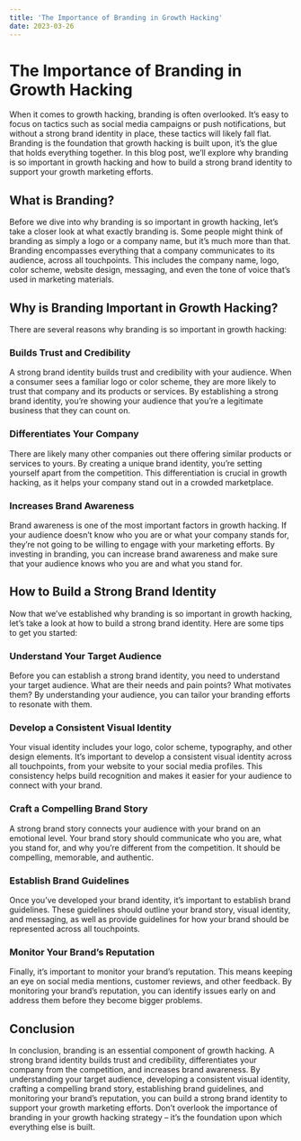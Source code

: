 ```yaml
---
title: 'The Importance of Branding in Growth Hacking'
date: 2023-03-26
---
```


# The Importance of Branding in Growth Hacking

When it comes to growth hacking, branding is often overlooked. It’s easy to focus on tactics such as social media campaigns or push notifications, but without a strong brand identity in place, these tactics will likely fall flat. Branding is the foundation that growth hacking is built upon, it’s the glue that holds everything together. In this blog post, we’ll explore why branding is so important in growth hacking and how to build a strong brand identity to support your growth marketing efforts.

## What is Branding?

Before we dive into why branding is so important in growth hacking, let’s take a closer look at what exactly branding is. Some people might think of branding as simply a logo or a company name, but it’s much more than that. Branding encompasses everything that a company communicates to its audience, across all touchpoints. This includes the company name, logo, color scheme, website design, messaging, and even the tone of voice that’s used in marketing materials.

## Why is Branding Important in Growth Hacking?

There are several reasons why branding is so important in growth hacking:

### Builds Trust and Credibility

A strong brand identity builds trust and credibility with your audience. When a consumer sees a familiar logo or color scheme, they are more likely to trust that company and its products or services. By establishing a strong brand identity, you’re showing your audience that you’re a legitimate business that they can count on.

### Differentiates Your Company

There are likely many other companies out there offering similar products or services to yours. By creating a unique brand identity, you’re setting yourself apart from the competition. This differentiation is crucial in growth hacking, as it helps your company stand out in a crowded marketplace.

### Increases Brand Awareness

Brand awareness is one of the most important factors in growth hacking. If your audience doesn’t know who you are or what your company stands for, they’re not going to be willing to engage with your marketing efforts. By investing in branding, you can increase brand awareness and make sure that your audience knows who you are and what you stand for.

## How to Build a Strong Brand Identity

Now that we’ve established why branding is so important in growth hacking, let’s take a look at how to build a strong brand identity. Here are some tips to get you started:

### Understand Your Target Audience

Before you can establish a strong brand identity, you need to understand your target audience. What are their needs and pain points? What motivates them? By understanding your audience, you can tailor your branding efforts to resonate with them.

### Develop a Consistent Visual Identity

Your visual identity includes your logo, color scheme, typography, and other design elements. It’s important to develop a consistent visual identity across all touchpoints, from your website to your social media profiles. This consistency helps build recognition and makes it easier for your audience to connect with your brand.

### Craft a Compelling Brand Story

A strong brand story connects your audience with your brand on an emotional level. Your brand story should communicate who you are, what you stand for, and why you’re different from the competition. It should be compelling, memorable, and authentic.

### Establish Brand Guidelines

Once you’ve developed your brand identity, it’s important to establish brand guidelines. These guidelines should outline your brand story, visual identity, and messaging, as well as provide guidelines for how your brand should be represented across all touchpoints.

### Monitor Your Brand’s Reputation

Finally, it’s important to monitor your brand’s reputation. This means keeping an eye on social media mentions, customer reviews, and other feedback. By monitoring your brand’s reputation, you can identify issues early on and address them before they become bigger problems.

## Conclusion

In conclusion, branding is an essential component of growth hacking. A strong brand identity builds trust and credibility, differentiates your company from the competition, and increases brand awareness. By understanding your target audience, developing a consistent visual identity, crafting a compelling brand story, establishing brand guidelines, and monitoring your brand’s reputation, you can build a strong brand identity to support your growth marketing efforts. Don’t overlook the importance of branding in your growth hacking strategy – it’s the foundation upon which everything else is built.
